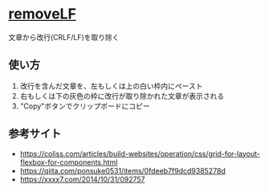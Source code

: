 # [removeLF](https://yokohama-miyazawa.github.io/removeLF/)
文章から改行(CRLF/LF)を取り除く  

## 使い方
1. 改行を含んだ文章を、左もしくは上の白い枠内にペースト  
2. 右もしくは下の灰色の枠に改行が取り除かれた文章が表示される
3. "Copy"ボタンでクリップボードにコピー

## 参考サイト
- https://coliss.com/articles/build-websites/operation/css/grid-for-layout-flexbox-for-components.html
- https://qiita.com/ponsuke0531/items/0fdeeb7f9dcd9385278d
- https://xxxx7.com/2014/10/31/092757
